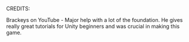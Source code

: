 CREDITS:

Brackeys on YouTube - Major help with a lot of the foundation. He gives really great tutorials for Unity beginners and was crucial in making this game.